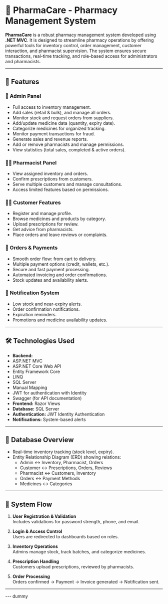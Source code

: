 # 💊 PharmaCare - Pharmacy Management System

**PharmaCare** is a robust pharmacy management system developed using **.NET MVC**. It is designed to streamline pharmacy operations by offering powerful tools for inventory control, order management, customer interaction, and pharmacist supervision. The system ensures secure transactions, real-time tracking, and role-based access for administrators and pharmacists.

---

## 📌 Features

### 🔐 Admin Panel
- Full access to inventory management.
- Add sales (retail & bulk), and manage all orders.
- Monitor stock and request orders from suppliers.
- Add/update medicine data (quantity, expiry date).
- Categorize medicines for organized tracking.
- Monitor payment transactions for fraud.
- Generate sales and revenue reports.
- Add or remove pharmacists and manage permissions.
- View statistics (total sales, completed & active orders).

### 👨‍⚕️ Pharmacist Panel
- View assigned inventory and orders.
- Confirm prescriptions from customers.
- Serve multiple customers and manage consultations.
- Access limited features based on permissions.

### 🧑‍💻 Customer Features
- Register and manage profile.
- Browse medicines and products by category.
- Upload prescriptions for review.
- Get advice from pharmacists.
- Place orders and leave reviews or complaints.

### 🛒 Orders & Payments
- Smooth order flow: from cart to delivery.
- Multiple payment options (credit, wallets, etc.).
- Secure and fast payment processing.
- Automated invoicing and order confirmations.
- Stock updates and availability alerts.

### 🔔 Notification System
- Low stock and near-expiry alerts.
- Order confirmation notifications.
- Expiration reminders.
- Promotions and medicine availability updates.

---

## 🛠️ Technologies Used

- **Backend:**
- ASP.NET MVC
- ASP.NET Core Web API
- Entity Framework Core
- LINQ
- SQL Server
- Manual Mapping
- JWT for authentication with Identity
- Swagger (for API documentation)
- **Frontend:** Razor Views  
- **Database:** SQL Server  
- **Authentication:** JWT Identity Authentication
- **Notifications:** System-based alerts

---

## 🧱 Database Overview

- Real-time inventory tracking (stock level, expiry).
- Entity Relationship Diagram (ERD) showing relations:
  - Admin ↔ Inventory, Pharmacist, Orders
  - Customer ↔ Prescriptions, Orders, Reviews
  - Pharmacist ↔ Customers, Inventory
  - Orders ↔ Payment Methods
  - Medicines ↔ Categories

---

## 🧭 System Flow

1. **User Registration & Validation**  
   Includes validations for password strength, phone, and email.

2. **Login & Access Control**  
   Users are redirected to dashboards based on roles.

3. **Inventory Operations**  
   Admins manage stock, track batches, and categorize medicines.

4. **Prescription Handling**  
   Customers upload prescriptions, reviewed by pharmacists.

5. **Order Processing**  
   Orders confirmed → Payment → Invoice generated → Notification sent.

---
--- dummy
